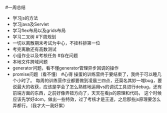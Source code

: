 #一周总结
+ 学习js的方法
+ 学习java及Servlet
+ 学习flex布局以及grids布局
+ 学习二叉树
#下周规划
+ 一切以离散期末考试为中心，不挂科排第一位
+ 考完离散还有高数测试
+ 小组作业以及考核任务
#存在问题
+ 本地文件跨域问题
+ generator问题，看不懂generator管理异步回调的操作
+ promise问题（看不懂）
#心得
	操蛋的训练营终于要结束了，我终于可以睡几个小时了。 每周的训练营作业都要做到凌晨三四点，还莫名其妙一堆bug，要说最大的收获，应该是学会了怎么熟练地运用vs的调试工具进行debug，还有前端方面的东西，之前好像弄错方向了，天天在看js的原理和代码， 这个时候应该先学好dom，做出一些特效，过了考核才是王道，之后那些js原理要怎么弄都行。（我才大一我好累）